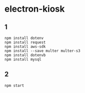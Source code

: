# electron-kiosk

## 1
```
npm install dotenv
npm install request
npm install aws-sdk
npm install --save multer multer-s3
npm install dotenvb
npm install mysql
```
## 2
```
npm start
```